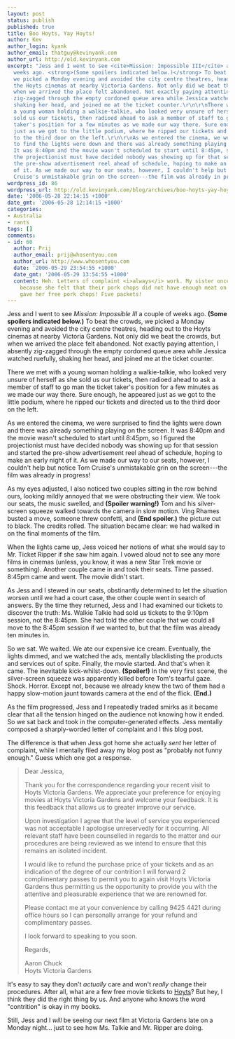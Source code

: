 ```yaml
---
layout: post
status: publish
published: true
title: Boo Hoyts, Yay Hoyts!
author: Kev
author_login: kyank
author_email: thatguy@kevinyank.com
author_url: http://old.kevinyank.com
excerpt: "Jess and I went to see <cite>Mission: Impossible III</cite> a couple of
  weeks ago. <strong>(Some spoilers indicated below.)</strong> To beat the crowds,
  we picked a Monday evening and avoided the city centre theatres, heading out to
  the Hoyts cinemas at nearby Victoria Gardens. Not only did we beat the crowds, but
  when we arrived the place felt abandoned. Not exactly paying attention, I absently
  zig-zagged through the empty cordoned queue area while Jessica watched ruefully,
  shaking her head, and joined me at the ticket counter.\r\n\r\nThere we met with
  a young woman holding a walkie-talkie, who looked very unsure of herself as she
  sold us our tickets, then radioed ahead to ask a member of staff to go man the ticket
  taker's position for a few minutes as we made our way there. Sure enough, he appeared
  just as we got to the little podium, where he ripped our tickets and directed us
  to the third door on the left.\r\n\r\nAs we entered the cinema, we were surprised
  to find the lights were down and there was already something playing on the screen.
  It was 8:40pm and the movie wasn't scheduled to start until 8:45pm, so I figured
  the projectionist must have decided nobody was showing up for that session and started
  the pre-show advertisement reel ahead of schedule, hoping to make an early night
  of it. As we made our way to our seats, however, I couldn't help but notice Tom
  Cruise's unmistakable grin on the screen---the film was already in progress!\r\n\r\n"
wordpress_id: 86
wordpress_url: http://old.kevinyank.com/blog/archives/boo-hoyts-yay-hoyts/
date: '2006-05-28 22:14:15 +1000'
date_gmt: '2006-05-28 12:14:15 +1000'
categories:
- Australia
- rants
tags: []
comments:
- id: 60
  author: Prij
  author_email: prij@whosentyou.com
  author_url: http://www.whosentyou.com
  date: '2006-05-29 23:54:55 +1000'
  date_gmt: '2006-05-29 13:54:55 +1000'
  content: Heh. Letters of complaint <i>always</i> work. My sister once wrote to Woolworths
    because she felt that their pork chops did not have enough meat on them, and they
    gave her free pork chops! Five packets!
---
```

<p>Jess and I went to see <cite>Mission: Impossible III</cite> a couple of weeks ago. <strong>(Some spoilers indicated below.)</strong> To beat the crowds, we picked a Monday evening and avoided the city centre theatres, heading out to the Hoyts cinemas at nearby Victoria Gardens. Not only did we beat the crowds, but when we arrived the place felt abandoned. Not exactly paying attention, I absently zig-zagged through the empty cordoned queue area while Jessica watched ruefully, shaking her head, and joined me at the ticket counter.</p>
<p>There we met with a young woman holding a walkie-talkie, who looked very unsure of herself as she sold us our tickets, then radioed ahead to ask a member of staff to go man the ticket taker's position for a few minutes as we made our way there. Sure enough, he appeared just as we got to the little podium, where he ripped our tickets and directed us to the third door on the left.</p>
<p>As we entered the cinema, we were surprised to find the lights were down and there was already something playing on the screen. It was 8:40pm and the movie wasn't scheduled to start until 8:45pm, so I figured the projectionist must have decided nobody was showing up for that session and started the pre-show advertisement reel ahead of schedule, hoping to make an early night of it. As we made our way to our seats, however, I couldn't help but notice Tom Cruise's unmistakable grin on the screen---the film was already in progress!</p>
<p><a id="more"></a><a id="more-86"></a>As my eyes adjusted, I also noticed two couples sitting in the row behind ours, looking mildly annoyed that we were obstructing their view. We took our seats, the music swelled, and <strong>(Spoiler warning!)</strong> Tom and his silver-screen squeeze walked towards the camera in slow motion. Ving Rhames busted a move, someone threw confetti, and <strong>(End spoiler.)</strong> the picture cut to black. The credits rolled. The situation became clear: we had walked in on the final moments of the film.</p>
<p>When the lights came up, Jess voiced her notions of what she would say to Mr. Ticket Ripper if she saw him again. I vowed aloud not to see any more films in cinemas (unless, you know, it was a new Star Trek movie or something). Another couple came in and took their seats. Time passed. 8:45pm came and went. The movie didn't start.</p>
<p>As Jess and I stewed in our seats, obstinantly determined to let the situation worsen until we had a court case, the other couple went in search of answers. By the time they returned, Jess and I had examined our tickets to discover the truth: Ms. Walkie Talkie had sold us tickets to the 9:10pm session, not the 8:45pm. She had told the other couple that we could all move to the 8:45pm session if we wanted to, but that the film was already ten minutes in.</p>
<p>So we sat. We waited. We ate our expensive ice cream. Eventually, the lights dimmed, and we watched the ads, mentally blacklisting the products and services out of spite. Finally, the movie started. And that's when it came. The inevitable kick-whilst-down. <strong>(Spoiler!)</strong> In the very first scene, the silver-screen squeeze was apparently killed before Tom's tearful gaze. Shock. Horror. Except not, because we already knew the two of them had a happy slow-motion jaunt towards camera at the end of the flick. <strong>(End.)</strong></p>
<p>As the film progressed, Jess and I repeatedly traded smirks as it became clear that all the tension hinged on the audience not knowing how it ended. So we sat back and took in the computer-generated effects. Jess mentally composed a sharply-worded letter of complaint and I this blog post.</p>
<p>The difference is that when Jess got home she actually <em>sent</em> her letter of complaint, while I mentally filed away my blog post as "probably not funny enough." Guess which one got a response.</p>
<blockquote><p>Dear Jessica,</p>
<p>Thank you for the correspondence regarding your recent visit to Hoyts Victoria Gardens. We appreciate your preference for enjoying movies at Hoyts Victoria Gardens and welcome your feedback. It is this feedback that allows us to greater improve our service.</p>
<p>Upon investigation I agree that the level of service you experienced was not acceptable I apologise unreservedly for it occurring. All relevant staff have been counselled in regards to the matter and our procedures are being reviewed as we intend to ensure that this remains an isolated incident.</p>
<p>I would like to refund the purchase price of your tickets and as an indication of the degree of our contrition I will forward 2 complimentary passes to permit you to again visit Hoyts Victoria Gardens thus permitting us the opportunity to provide you with the attentive and pleasurable experience that we are renowned for.</p>
<p>Please contact me at your convenience by calling 9425 4421 during office hours so I can personally arrange for your refund and complimentary passes.</p>
<p>I look forward to speaking to you soon.</p>
<p>Regards,</p>
<p>Aaron Chuck<br />
Hoyts Victoria Gardens</p></blockquote>
<p>It's easy to say they don't <em>actually</em> care and won't <em>really</em> change their procedures. After all, what are a few free movie tickets to <a href="http://www.hoyts.com.au/">Hoyts</a>? But hey, I think they did the right thing by us. And anyone who knows the word "contrition" is okay in my books.</p>
<p>Still, Jess and I <em>will</em> be seeing our next film at Victoria Gardens late on a Monday night... just to see how Ms. Talkie and Mr. Ripper are doing.</p>
